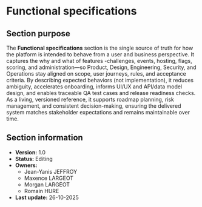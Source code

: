 # Functional specifications

## Section purpose

The **Functional specifications** section is the single source of truth for how the platform is intended to behave from a user and business perspective. It captures the why and what of features -challenges, events, hosting, flags, scoring, and administration—so Product, Design, Engineering, Security, and Operations stay aligned on scope, user journeys, rules, and acceptance criteria. By describing expected behaviors (not implementation), it reduces ambiguity, accelerates onboarding, informs UI/UX and API/data model design, and enables traceable QA test cases and release readiness checks. As a living, versioned reference, it supports roadmap planning, risk management, and consistent decision-making, ensuring the delivered system matches stakeholder expectations and remains maintainable over time.

## Section information

- **Version:** 1.0
- **Status:** Editing
- **Owners:**
    - Jean-Yanis JEFFROY
    - Maxence LARGEOT
    - Morgan LARGEOT
    - Romain HURE
- **Last update:** 26-10-2025
